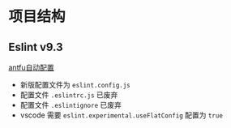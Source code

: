 # 项目结构

## Eslint v9.3

[antfu自动配置](https://github.com/antfu/eslint-config)

- 新版配置文件为 `eslint.config.js`
- 配置文件 `.eslintrc.js` 已废弃
- 配置文件 `.eslintignore` 已废弃
- vscode 需要 `eslint.experimental.useFlatConfig` 配置为 `true`
